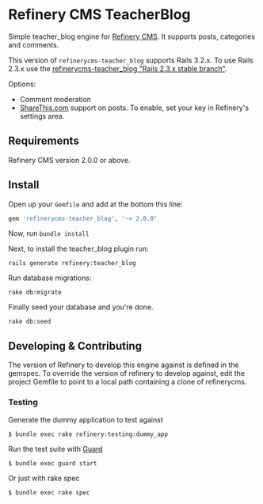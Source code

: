 # Refinery CMS TeacherBlog

Simple teacher_blog engine for [Refinery CMS](http://refinerycms.com). It supports posts, categories and comments.

This version of `refinerycms-teacher_blog` supports Rails 3.2.x. To use Rails 2.3.x use the [refinerycms-teacher_blog "Rails 2.3.x stable branch"](http://github.com/resolve/refinerycms-teacher_blog/tree/rails2-stable).

Options:

* Comment moderation
* [ShareThis.com](http://sharethis.com) support on posts. To enable, set your key in Refinery's settings area.

## Requirements

Refinery CMS version 2.0.0 or above.

## Install

Open up your ``Gemfile`` and add at the bottom this line:

```ruby
gem 'refinerycms-teacher_blog', '~> 2.0.0'
```

Now, run ``bundle install``

Next, to install the teacher_blog plugin run:

    rails generate refinery:teacher_blog

Run database migrations:

    rake db:migrate

Finally seed your database and you're done.

    rake db:seed

## Developing & Contributing

The version of Refinery to develop this engine against is defined in the gemspec. To override the version of refinery to develop against, edit the project Gemfile to point to a local path containing a clone of refinerycms.

### Testing

Generate the dummy application to test against

    $ bundle exec rake refinery:testing:dummy_app

Run the test suite with [Guard](https://github.com/guard/guard)

    $ bundle exec guard start

Or just with rake spec

    $ bundle exec rake spec
